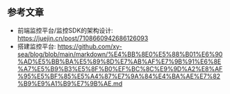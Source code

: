 
## 参考文章

  -  前端监控平台/监控SDK的架构设计:  https://juejin.cn/post/7108660942686126093
  - 搭建监控平台:  https://github.com/xy-sea/blog/blob/main/markdown/%E4%BB%8E0%E5%88%B01%E6%90%AD%E5%BB%BA%E5%89%8D%E7%AB%AF%E7%9B%91%E6%8E%A7%E5%B9%B3%E5%8F%B0%EF%BC%8C%E9%9D%A2%E8%AF%95%E5%BF%85%E5%A4%87%E7%9A%84%E4%BA%AE%E7%82%B9%E9%A1%B9%E7%9B%AE.md